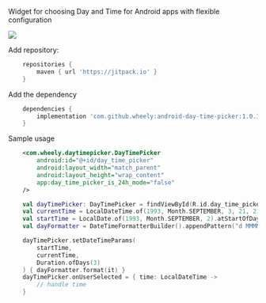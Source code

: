 Widget for choosing Day and Time for Android apps with flexible configuration 

<image src=picker-demo.gif />

Add repository:
```groovy
    repositories {
        maven { url 'https://jitpack.io' }
    }
```
Add the dependency
```groovy
    dependencies {
        implementation 'com.github.wheely:android-day-time-picker:1.0.1'
    }
```
Sample usage
```xml
    <com.wheely.daytimepicker.DayTimePicker
        android:id="@+id/day_time_picker"
        android:layout_width="match_parent"
        android:layout_height="wrap_content"
        app:day_time_picker_is_24h_mode="false"
    />
```
```kotlin
    val dayTimePicker: DayTimePicker = findViewById(R.id.day_time_picker)
    val currentTime = LocalDateTime.of(1993, Month.SEPTEMBER, 3, 21, 21)
    val startTime = LocalDate.of(1993, Month.SEPTEMBER, 2).atStartOfDay()
    val dayFormatter = DateTimeFormatterBuilder().appendPattern("d MMMM YYYY").toFormatter()

    dayTimePicker.setDateTimeParams(
        startTime,
        currentTime,
        Duration.ofDays(3)
    ) { dayFormatter.format(it) }
    dayTimePicker.onUserSelected = { time: LocalDateTime ->
        // handle time
    }
```
